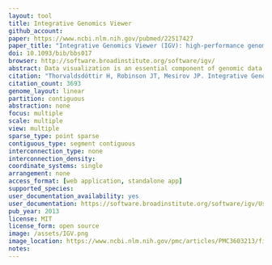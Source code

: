 ```yaml
---
layout: tool 
title: Integrative Genomics Viewer
github_account: 
paper: https://www.ncbi.nlm.nih.gov/pubmed/22517427
paper_title: "Integrative Genomics Viewer (IGV): high-performance genomics data visualization and exploration."
doi: 10.1093/bib/bbs017
browser: http://software.broadinstitute.org/software/igv/
abstract: Data visualization is an essential component of genomic data analysis. However, the size and diversity of the data sets produced by today's sequencing and array-based profiling methods present major challenges to visualization tools. The Integrative Genomics Viewer (IGV) is a high-performance viewer that efficiently handles large heterogeneous data sets, while providing a smooth and intuitive user experience at all levels of genome resolution. A key characteristic of IGV is its focus on the integrative nature of genomic studies, with support for both array-based and next-generation sequencing data, and the integration of clinical and phenotypic data. Although IGV is often used to view genomic data from public sources, its primary emphasis is to support researchers who wish to visualize and explore their own data sets or those from colleagues. To that end, IGV supports flexible loading of local and remote data sets, and is optimized to provide high-performance data visualization and exploration on standard desktop systems. IGV is freely available for download from http://www.broadinstitute.org/igv, under a GNU LGPL open-source license.
citation: "Thorvaldsdóttir H, Robinson JT, Mesirov JP. Integrative Genomics Viewer (IGV): high-performance genomics data visualization and exploration. Brief Bioinform. 2013;14: 178–192."
citation_count: 3693
genome_layout: linear
partition: contiguous
abstraction: none
focus: multiple
scale: multiple
view: multiple
sparse_type: point sparse
contiguous_type: segment contiguous
interconnection_type: none
interconnection_density: 
coordinate_systems: single
arrangement: none
access_format: [web application, standalone app]
supported_species: 
user_documentation_availability: yes
user_documentation: https://software.broadinstitute.org/software/igv/UserGuide
pub_year: 2013
license: MIT
license_form: open source
image: /assets/IGV.png
image_location: https://www.ncbi.nlm.nih.gov/pmc/articles/PMC3603213/figure/bbs017-F7/
notes: 
---
```

